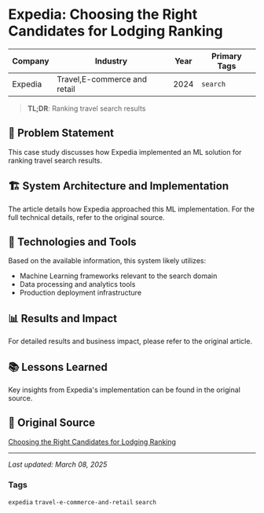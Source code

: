 # Expedia: Choosing the Right Candidates for Lodging Ranking

| Company | Industry | Year | Primary Tags | 
|---------|----------|------|--------------|
| Expedia | Travel,E-commerce and retail | 2024 | `search` |

> **TL;DR**: Ranking travel search results

## 📝 Problem Statement

This case study discusses how Expedia implemented an ML solution for ranking travel search results.

## 🏗️ System Architecture and Implementation

The article details how Expedia approached this ML implementation. For the full technical details, refer to the original source.

## 🔧 Technologies and Tools

Based on the available information, this system likely utilizes:

- Machine Learning frameworks relevant to the search domain
- Data processing and analytics tools
- Production deployment infrastructure

## 📊 Results and Impact

For detailed results and business impact, please refer to the original article.

## 📚 Lessons Learned

Key insights from Expedia's implementation can be found in the original source.

## 🔗 Original Source

[Choosing the Right Candidates for Lodging Ranking](https://medium.com/expedia-group-tech/choosing-the-right-candidates-for-lodging-ranking-d0841bf40c0e)

---

*Last updated: March 08, 2025*

### Tags

`expedia` `travel-e-commerce-and-retail` `search`
